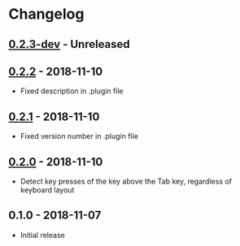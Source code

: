 # Changelog

## [0.2.3-dev][Unreleased] - Unreleased

## [0.2.2] - 2018-11-10
* Fixed description in .plugin file

## [0.2.1] - 2018-11-10
* Fixed version number in .plugin file

## [0.2.0] - 2018-11-10
* Detect key presses of the key above the Tab key, regardless of
  keyboard layout

## 0.1.0 - 2018-11-07
* Initial release


[Unreleased]: https://github.com/jefferyto/gedit-tab-group-salute/compare/0.2.2...main
[0.2.2]: https://github.com/jefferyto/gedit-tab-group-salute/compare/0.2.1...0.2.2
[0.2.1]: https://github.com/jefferyto/gedit-tab-group-salute/compare/0.2.0...0.2.1
[0.2.0]: https://github.com/jefferyto/gedit-tab-group-salute/compare/0.1.0...0.2.0
